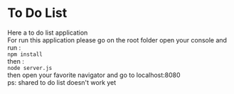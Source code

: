 # To Do List  
Here a to do list application  
For run this application please go on the root folder open your console and run :  
`npm install`  
then :  
`node server.js`  
then open your favorite navigator and go to localhost:8080  
ps: shared to do list doesn't work yet